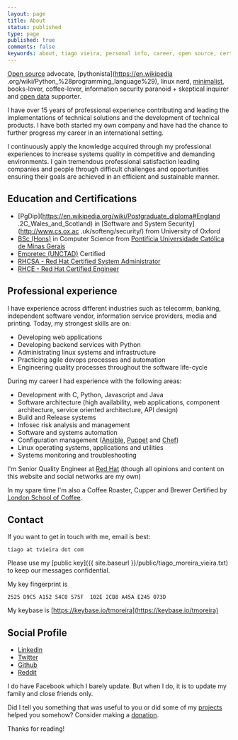 ```yaml
---
layout: page
title: About
status: published
type: page
published: true
comments: false
keywords: about, tiago vieira, personal info, career, open source, certifications, projects
---
```


[Open source](https://opensource.com/resources/what-open-source) advocate,
[pythonista](https://en.wikipedia
.org/wiki/Python_%28programming_language%29), linux nerd,
[minimalist](https://en.wikipedia.org/wiki/Minimalism_%28computing%29),
books-lover, coffee-lover, information security paranoid + skeptical
inquirer and [open data](https://en.wikipedia.org/wiki/Open_data) supporter.

I have over 15 years of professional experience contributing and leading the
 implementations of technical solutions and the development of technical
 products. I have both started my own company and have had the chance to
 further progress my career in an international setting.

I continuously apply the knowledge acquired through my professional
experiences to increase systems quality in competitive and demanding
environments. I gain tremendous professional satisfaction leading companies
and people through difficult challenges and opportunities ensuring their
goals are achieved in an efficient and sustainable manner.


## Education and Certifications

* [PgDip](https://en.wikipedia.org/wiki/Postgraduate_diploma#England
.2C_Wales_and_Scotland) in [Software and System Security](http://www.cs.ox.ac
.uk/softeng/security/) from University of Oxford
* [BSc (Hons)](https://en.wikipedia.org/wiki/Bachelor_of_Science#Brazil) in
Computer Science from [Pontifícia Universidade Católica de Minas Gerais](http://www.pucpcaldas.br/)
* [Empretec (UNCTAD)](http://empretec.unctad.org/) Certified
* [RHCSA - Red Hat Certified System Administrator](https://www.redhat.com/rhtapps/certification/verify/?certId=160-116-729)
* [RHCE - Red Hat Certified Engineer](https://www.redhat.com/rhtapps/certification/verify/?certId=160-116-729)


## Professional experience

I have experience across different industries such as telecomm, banking,
independent software vendor, information service providers, media and
printing. Today, my strongest skills are on:
 
* Developing web applications
* Developing backend services with Python
* Administrating linux systems and infrastructure
* Practicing agile devops processes and automation
* Engineering quality processes throughout the software life-cycle

During my career I had experience with the following areas:

* Development with C, Python, Javascript and Java
* Software architecture (high availability, web applications, component
architecture, service oriented architecture, API design)
* Build and Release systems
* Infosec risk analysis and management
* Software and systems automation
* Configuration management ([Ansible](https://www.ansible.com/),
[Puppet](https://puppet.com/) and [Chef](https://www.chef.io/))
* Linux operating systems, applications and utilities
* Systems monitoring and troubleshooting

I'm Senior Quality Engineer at [Red Hat](https://www.redhat.com/en) (though all
opinions and content on this website and social networks are my own)

In my spare time I'm also a Coffee Roaster, Cupper and Brewer Certified by
 [London School of Coffee](http://www.londonschoolofcoffee.com/).

## Contact

If you want to get in touch with me, email is best:

`tiago at tvieira dot com`

Please use my [public key]({{ site.baseurl }}/public/tiago_moreira_vieira.txt)
to keep our messages confidential.

My key fingerprint is

`2525 D9C5 A152 54C0 575F  102E 2CB8 A45A E245 073D`

My keybase is [https://keybase.io/tmoreira](https://keybase.io/tmoreira)

## Social Profile

* [Linkedin](https://uk.linkedin.com/in/tiagovieira)
* [Twitter](https://twitter.com/tiagovieira)
* [Github](https://github.com/tvieira)
* [Reddit](https://www.reddit.com/user/tiagovieira)

I do have Facebook which I barely update. But when I do, it is to update my
family and close friends only.

Did I tell you something that was useful to you or did some of my
[projects](https://github.com/tvieira) helped you somehow? Consider making a
 [donation](/donate).

Thanks for reading!
